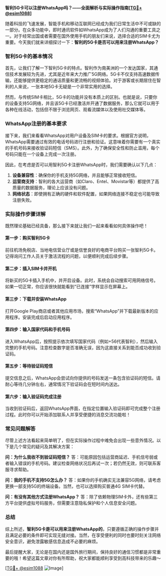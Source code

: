 **智利5G卡可以注册WhatsApp吗？——全面解析与实际操作指南[[TG💪+ @esim1088](https://t.me/s/esim1088)]**

随着科技的飞速发展，智能手机和移动互联网已经成为我们日常生活中不可或缺的一部分。在众多功能中，即时通讯软件如WhatsApp成为了人们沟通的重要工具之一。对于经常出国或者需要在国外使用手机的朋友们来说，选择合适的SIM卡尤为重要。今天我们就来详细探讨一下：**智利的5G卡是否可以用来注册WhatsApp？**

### 智利5G卡的基本情况

首先，让我们了解一下智利5G卡的特点。智利作为南美洲的一个发达国家，其通信技术发展较为先进，尤其是近年来大力推广5G网络。5G卡不仅支持高速数据传输，还能够提供更稳定的通话质量和更流畅的视频体验。对于游客或长期居住在智利的人来说，一张本地5G卡无疑是一个非常实用的选择。

然而，与传统SIM卡相比，5G卡的功能并没有本质上的区别。也就是说，只要你的设备支持5G网络，并且该5G卡已经激活并开通了数据服务，那么它就可以用于各种在线活动，包括但不限于浏览网页、观看流媒体以及使用社交媒体等。

### WhatsApp注册的基本要求

接下来，我们来看看WhatsApp对用户设备及SIM卡的要求。根据官方说明，WhatsApp需要通过有效的电话号码进行注册和验证。这意味着你需要有一个真实的手机号码来接收验证码短信（SMS）。此外，为了确保安全性和防止滥用，每个号码只能在一个设备上完成一次注册。

因此，在考虑是否可以用智利5G卡注册WhatsApp时，我们需要确认以下几点：
1. **设备兼容性**：确保你的手机支持5G网络，并且能够正常接收短信。
2. **运营商支持**：智利的各大运营商（如Claro、Entel、Movistar等）都提供了高质量的数据服务，理论上应该没有问题。
3. **网络状态**：即使拥有正确的硬件和软件配置，如果网络连接不稳定也可能导致注册失败。

### 实际操作步骤详解

既然理论基础已经具备，那么接下来就让我们一起来看看如何具体操作吧！

#### 第一步：购买智利5G卡
前往机场免税店、当地电信营业厅或是信誉良好的电商平台购买一张智利5G卡。记得询问工作人员关于激活流程的问题，以便顺利完成后续步骤。

#### 第二步：插入SIM卡并开机
将新买的5G卡插入手机中，并开启设备。此时，系统会自动搜索可用网络信号。如果一切正常，你应该很快就能看到“已连接”字样显示在屏幕上。

#### 第三步：下载并安装WhatsApp
打开Google Play商店或者其他应用市场，搜索“WhatsApp”并下载最新版本的应用程序。安装完成后启动应用程序。

#### 第四步：输入国家代码和手机号码
进入WhatsApp后，按照提示依次填写国家代码（例如+56代表智利），然后输入完整的手机号码。注意检查数字是否准确无误，因为这直接关系到能否成功收到验证码。

#### 第五步：等待验证码短信
提交信息之后，WhatsApp会尝试向你提供的号码发送一条包含验证码的短信。请耐心等待几分钟左右，通常情况下验证码会在短时间内送达。

#### 第六步：输入验证码完成注册
当收到验证码后，返回WhatsApp界面，在指定位置输入验证码即可完成整个注册过程。此时你可以开始添加联系人并享受便捷的消息交流功能啦！

### 常见问题解答

尽管上述方法看起来简单明了，但在实际操作过程中难免会出现一些意外情况。以下是几个常见的疑问及其解决方案：

**问：为什么我收不到验证码短信？**
答：可能原因包括运营商延迟、手机信号弱或者输入错误的手机号码。建议检查网络状况后再试一次；若仍然无效，则可联系客服寻求帮助。

**问：我的手机不支持5G怎么办？**
答：如果你的手机确实无法兼容5G网络，请考虑更换一部支持5G的终端设备。当然，也可以选择购买普通4G SIM卡代替。

**问：有没有其他方式注册WhatsApp？**
答：除了依赖物理SIM卡外，还有些第三方平台提供虚拟号码服务，但需要注意隐私保护和个人信息安全问题。

### 总结

综上所述，**智利5G卡是可以用来注册WhatsApp的**，只要遵循正确的操作步骤并且满足必要的条件即可实现无缝对接。当然，在享受便利的同时也要时刻关注网络安全意识，避免泄露敏感信息造成不必要的麻烦。

最后提醒大家，无论是在国内还是国外旅行期间，保持良好的通信习惯都是非常重要的哦！希望这篇文章对你有所帮助，祝大家都能顺利享受到高科技带来的乐趣～

[[TG💪+ @esim1088](https://t.me/s/esim1088) ![Image](https://i.postimg.cc/4NQfJmqS/Snipaste-2025-05-13-00-14-12.png)]